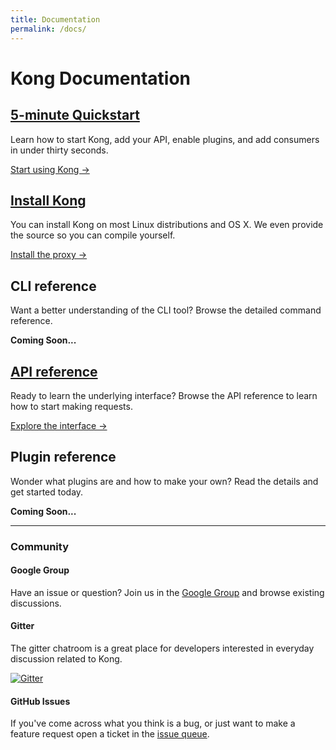 ```yaml
---
title: Documentation
permalink: /docs/
---
```


# Kong Documentation

<div class="docs-grid">
  <div class="docs-grid-block">
    <h2><a href="/docs/{{page.kong_version}}/getting-started/quickstart">5-minute Quickstart</a></h2>
    <p>Learn how to start Kong, add your API, enable plugins, and add consumers in under thirty seconds.</p>
    <a href="/docs/{{page.kong_version}}/getting-started/quickstart">Start using Kong &rarr;</a>
  </div>

  <div class="docs-grid-block">
    <h2><a href="/download">Install Kong</a></h2>
    <p>You can install Kong on most Linux distributions and OS X. We even provide the source so you can compile yourself.</p>
    <a href="/download">Install the proxy &rarr;</a>
  </div>

  <div class="docs-grid-block">
    <h2>CLI reference</h2>
    <p>Want a better understanding of the CLI tool? Browse the detailed command reference.</p>
    <strong>Coming Soon...</strong>
  </div>

  <div class="docs-grid-block">
    <h2><a href="/docs/{{page.kong_version}}/internal-api">API reference</a></h2>
    <p>Ready to learn the underlying interface? Browse the API reference to learn how to start making requests.</p>
    <a href="/docs/{{page.kong_version}}/internal-api">Explore the interface &rarr;</a>
  </div>

  <div class="docs-grid-block">
    <h2>Plugin reference</h2>
    <p>Wonder what plugins are and how to make your own? Read the details and get started today.</p>
    <strong>Coming Soon...</strong>
  </div>
</div>

---

### Community

#### Google Group

Have an issue or question? Join us in the [Google Group](https://groups.google.com/forum/#!forum/konglayer) and browse existing discussions.

#### Gitter

The gitter chatroom is a great place for developers interested in everyday discussion related to Kong.

<a href="https://gitter.im/Mashape/kong?utm_source=badge&amp;utm_medium=badge&amp;utm_campaign=pr-badge&amp;utm_content=badge"><img src="https://camo.githubusercontent.com/da2edb525cde1455a622c58c0effc3a90b9a181c/68747470733a2f2f6261646765732e6769747465722e696d2f4a6f696e253230436861742e737667" alt="Gitter" data-canonical-src="https://badges.gitter.im/Join%20Chat.svg" style="max-width:100%;"></a>

#### GitHub Issues

If you've come across what you think is a bug, or just want to make a feature request open a ticket in the [issue queue](https://github.com/Mashape/kong/issues).
